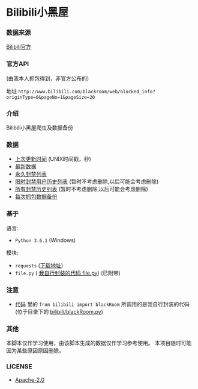# Bilibili小黑屋


### 数据来源
[Bilibili官方](http://www.bilibili.com/blackroom/)

### 官方API
(由我本人抓包得到，非官方公布的)

地址
`http://www.bilibili.com/blackroom/web/blocked_info?originType=0&pageNo=1&pageSize=20`

### 介绍

Bilibili小黑屋爬虫及数据备份

### 数据

- [上次更新时间](update.txt) (UNIX时间戳，秒)
- [最新数据](data/blackroom.json)
- [永久封禁列表](data/forever/)
- [限时封禁用户历史列表](data/user/) (暂时不考虑删除,以后可能会考虑删除)
- [所有封禁历史列表](data/user/) (暂时不考虑删除,以后可能会考虑删除)
- [每次抓包数据备份](data/backup/) 

### 基于
语言: 

- `Python 3.6.1`  (Windows)

模块: 
- `requests` ([下载地址](http://cn.python-requests.org/zh_CN/latest/user/install.html))
- `file.py` ( [我自行封装的代码 file.py](https://github.com/zhihaofans/python-something/blob/master/mod/file.py)) (已附带)


### 注意

-  [代码](python/blackroom.py) 里的 `from bilibili import blackRoom` 所调用的是我自行封装的代码(位于目录下的 [bilibili/blackRoom.py](python/bilibili/blackRoom.py))

### 其他
本脚本仅作学习使用，由该脚本生成的数据仅作学习参考使用。
本项目随时可能因为某些原因原因删除。

### LICENSE
- [Apache-2.0](LICENSE)